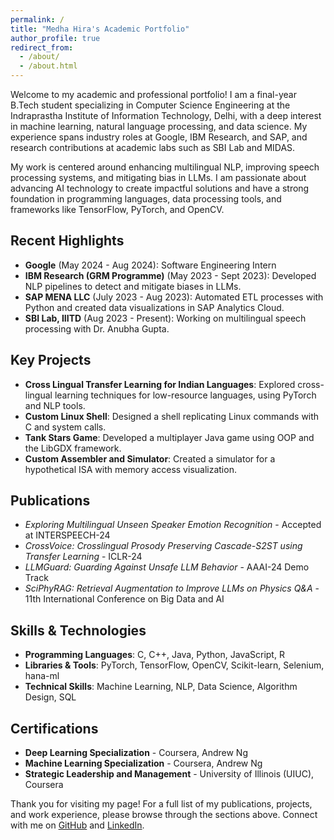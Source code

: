 ```yaml
---
permalink: /
title: "Medha Hira's Academic Portfolio"
author_profile: true
redirect_from: 
  - /about/
  - /about.html
---
```


Welcome to my academic and professional portfolio! I am a final-year B.Tech student specializing in Computer Science Engineering at the Indraprastha Institute of Information Technology, Delhi, with a deep interest in machine learning, natural language processing, and data science. My experience spans industry roles at Google, IBM Research, and SAP, and research contributions at academic labs such as SBI Lab and MIDAS.

My work is centered around enhancing multilingual NLP, improving speech processing systems, and mitigating bias in LLMs. I am passionate about advancing AI technology to create impactful solutions and have a strong foundation in programming languages, data processing tools, and frameworks like TensorFlow, PyTorch, and OpenCV.

## Recent Highlights

- **Google** (May 2024 - Aug 2024): Software Engineering Intern
- **IBM Research (GRM Programme)** (May 2023 - Sept 2023): Developed NLP pipelines to detect and mitigate biases in LLMs.
- **SAP MENA LLC** (July 2023 - Aug 2023): Automated ETL processes with Python and created data visualizations in SAP Analytics Cloud.
- **SBI Lab, IIITD** (Aug 2023 - Present): Working on multilingual speech processing with Dr. Anubha Gupta.

## Key Projects

- **Cross Lingual Transfer Learning for Indian Languages**: Explored cross-lingual learning techniques for low-resource languages, using PyTorch and NLP tools.
- **Custom Linux Shell**: Designed a shell replicating Linux commands with C and system calls.
- **Tank Stars Game**: Developed a multiplayer Java game using OOP and the LibGDX framework.
- **Custom Assembler and Simulator**: Created a simulator for a hypothetical ISA with memory access visualization.

## Publications

- *Exploring Multilingual Unseen Speaker Emotion Recognition* - Accepted at INTERSPEECH-24
- *CrossVoice: Crosslingual Prosody Preserving Cascade-S2ST using Transfer Learning* - ICLR-24
- *LLMGuard: Guarding Against Unsafe LLM Behavior* - AAAI-24 Demo Track
- *SciPhyRAG: Retrieval Augmentation to Improve LLMs on Physics Q&A* - 11th International Conference on Big Data and AI

## Skills & Technologies

- **Programming Languages**: C, C++, Java, Python, JavaScript, R
- **Libraries & Tools**: PyTorch, TensorFlow, OpenCV, Scikit-learn, Selenium, hana-ml
- **Technical Skills**: Machine Learning, NLP, Data Science, Algorithm Design, SQL

## Certifications

- **Deep Learning Specialization** - Coursera, Andrew Ng
- **Machine Learning Specialization** - Coursera, Andrew Ng
- **Strategic Leadership and Management** - University of Illinois (UIUC), Coursera

Thank you for visiting my page! For a full list of my publications, projects, and work experience, please browse through the sections above. Connect with me on [GitHub](https://github.com/medhahira) and [LinkedIn](https://www.linkedin.com/in/medhahira/).
